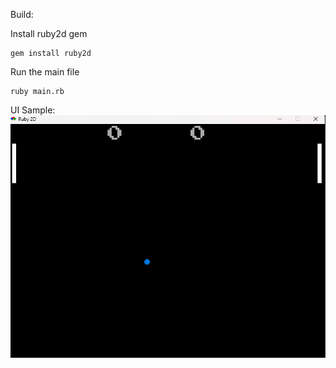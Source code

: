 Build:

Install ruby2d gem

```
gem install ruby2d
```

Run the main file

```
ruby main.rb
```

UI Sample:
![1710903095901](image/README/1710903095901.png)
